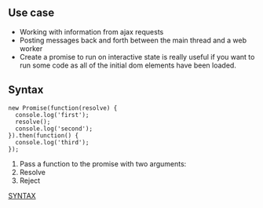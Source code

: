 ## Use case

- Working with information from ajax requests
- Posting messages back and forth between the main thread and a web worker
- Create a promise to run on interactive state is really useful if you want to run some code as all of the initial dom elements have been loaded.

## Syntax

```
new Promise(function(resolve) {
  console.log('first');
  resolve();
  console.log('second');
}).then(function() {
  console.log('third');
});
```

1. Pass a function to the promise with two arguments:
  1. Resolve
  2. Reject

[SYNTAX](https://www.youtube.com/watch?v=ikoar93RWe4)
